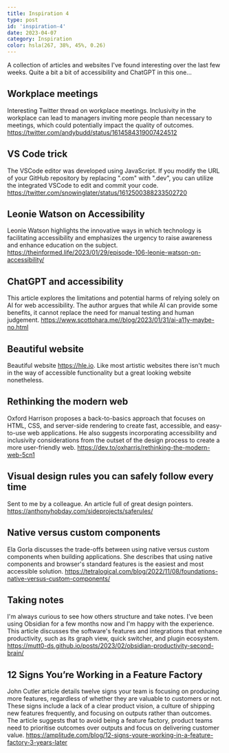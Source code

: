 ```yaml
---
title: Inspiration 4
type: post
id: 'inspiration-4'
date: 2023-04-07
category: Inspiration
color: hsla(267, 38%, 45%, 0.26)
---
```


A collection of articles and websites I've found interesting over the last few weeks. Quite a bit a bit of accessibility and ChatGPT in this one...

## Workplace meetings
Interesting Twitter thread on workplace meetings. Inclusivity in the workplace can lead to managers inviting more people than necessary to meetings, which could potentially impact the quality of outcomes.
https://twitter.com/andybudd/status/1614584319007424512

## VS Code trick
The VSCode editor was developed using JavaScript. If you modify the URL of your GitHub repository by replacing ".com" with ".dev", you can utilize the integrated VSCode to edit and commit your code. https://twitter.com/snowinglater/status/1612500388233502720

## Leonie Watson on Accessibility
Leonie Watson highlights the innovative ways in which technology is facilitating accessibility and emphasizes the urgency to raise awareness and enhance education on the subject.
https://theinformed.life/2023/01/29/episode-106-leonie-watson-on-accessibility/

## ChatGPT and accessibility
This article explores the limitations and potential harms of relying solely on AI for web accessibility. The author argues that while AI can provide some benefits, it cannot replace the need for manual testing and human judgement.
https://www.scottohara.me//blog/2023/01/31/ai-a11y-maybe-no.html

## Beautiful website
Beautiful website https://hle.io. Like most artistic websites there isn't much in the way of accessible functionality but a great looking website nonetheless.

## Rethinking the modern web
Oxford Harrison proposes a back-to-basics approach that focuses on HTML, CSS, and server-side rendering to create fast, accessible, and easy-to-use web applications. He also suggests incorporating accessibility and inclusivity considerations from the outset of the design process to create a more user-friendly web.
https://dev.to/oxharris/rethinking-the-modern-web-5cn1


## Visual design rules you can safely follow every time
Sent to me by a colleague. An article full of great design pointers.
https://anthonyhobday.com/sideprojects/saferules/

## Native versus custom components
Ela Gorla discusses the trade-offs between using native versus custom components when building applications. She describes that using native components and browser's standard features is the easiest and most accessible solution.
https://tetralogical.com/blog/2022/11/08/foundations-native-versus-custom-components/

## Taking notes
I'm always curious to see how others structure and take notes. I've been using Obsidian for a few months now and I'm happy with the experience. This article discusses the software's features and integrations that enhance productivity, such as its graph view, quick switcher, and plugin ecosystem.
https://mutt0-ds.github.io/posts/2023/02/obsidian-productivity-second-brain/

## 12 Signs You’re Working in a Feature Factory
John Cutler article details twelve signs your team is focusing on producing more features, regardless of whether they are valuable to customers or not. These signs include a lack of a clear product vision, a culture of shipping new features frequently, and focusing on outputs rather than outcomes. The article suggests that to avoid being a feature factory, product teams need to prioritise outcomes over outputs and focus on delivering customer value.
https://amplitude.com/blog/12-signs-youre-working-in-a-feature-factory-3-years-later